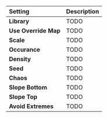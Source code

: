 | Setting              | Description |
| :------------------- | :---------- |
| **Library**          | TODO        |
| **Use Override Map** | TODO        |
| **Scale**            | TODO        |
| **Occurance**        | TODO        |
| **Density**          | TODO        |
| **Seed**             | TODO        |
| **Chaos**            | TODO        |
| **Slope Bottom**     | TODO        |
| **Slope Top**        | TODO        |
| **Avoid Extremes**   | TODO        |